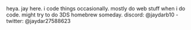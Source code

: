 heya. jay here.
i code things occasionally.
mostly do web stuff when i do code.
might try to do 3DS homebrew someday.
discord: @jaydarb10 - twitter: @jaydar27588623
